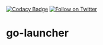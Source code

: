 [![Codacy Badge](https://api.codacy.com/project/badge/Grade/b34d09767209492792585002d45daf2b)](https://www.codacy.com/app/OpenDevSecOps/go-launcher?utm_source=github.com&amp;utm_medium=referral&amp;utm_content=opendevsecops/go-launcher&amp;utm_campaign=Badge_Grade)
[![Follow on Twitter](https://img.shields.io/twitter/follow/opendevsecops.svg?logo=twitter)](https://twitter.com/opendevsecops)

# go-launcher
